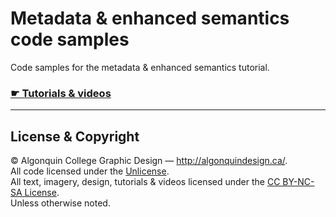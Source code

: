 # Metadata & enhanced semantics code samples

Code samples for the metadata & enhanced semantics tutorial.

### [☛ Tutorials & videos](http://learn-the-web.algonquindesign.ca/topics/metadata-enhanced-semantics/)

---

## License & Copyright

© Algonquin College Graphic Design — <http://algonquindesign.ca/>.<br>
All code licensed under the [Unlicense](UNLICENSE).<br>
All text, imagery, design, tutorials & videos licensed under the [CC BY-NC-SA License](http://creativecommons.org/licenses/by-nc-sa/4.0/).<br>
Unless otherwise noted.
